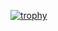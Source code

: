 [![trophy](https://github-profile-trophy.vercel.app/?username=toby0622&theme=dracula&no-bg=true&no-frame=true&row=1&margin-w=15)](https://github.com/ryo-ma/github-profile-trophy)

<!--
**toby0622/toby0622** is a ✨ _special_ ✨ repository because its `README.md` (this file) appears on your GitHub profile.

Here are some ideas to get you started:

- 🔭 I’m currently working on ...
- 🌱 I’m currently learning ...
- 👯 I’m looking to collaborate on ...
- 🤔 I’m looking for help with ...
- 💬 Ask me about ...
- 📫 How to reach me: ...
- 😄 Pronouns: ...
- ⚡ Fun fact: ...
-->
